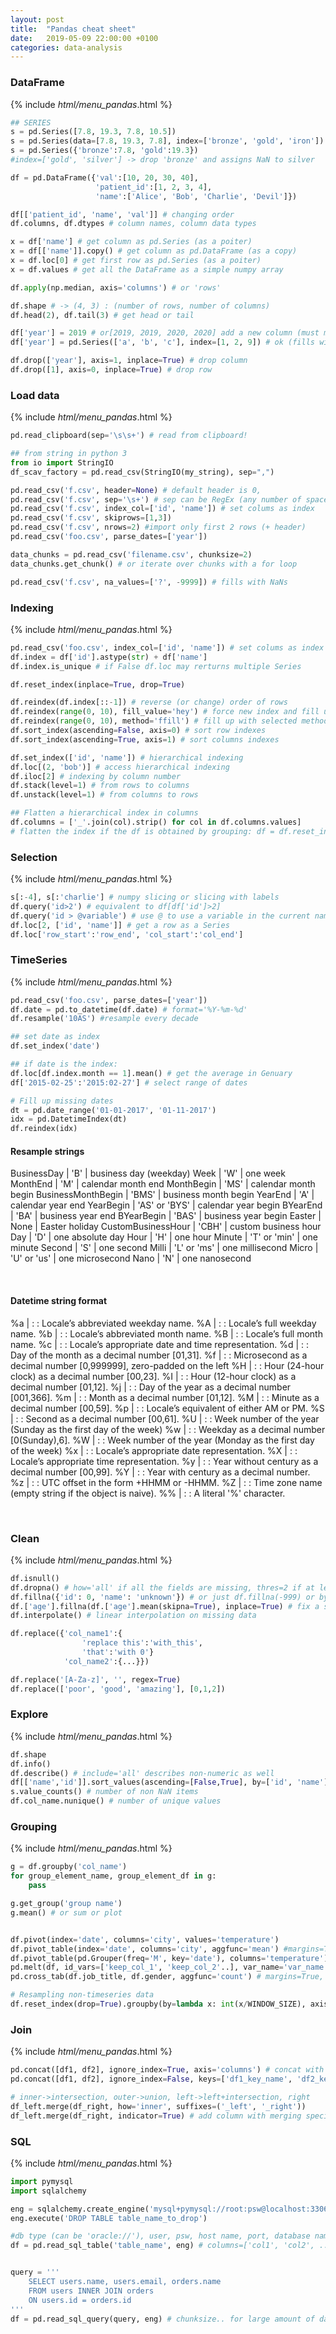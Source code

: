 ```yaml
---
layout: post
title:  "Pandas cheat sheet"
date:   2019-05-09 22:00:00 +0100
categories: data-analysis
---
```




### DataFrame
{% include _html/menu_pandas_.html %}
```python
## SERIES
s = pd.Series([7.8, 19.3, 7.8, 10.5])
s = pd.Series(data=[7.8, 19.3, 7.8], index=['bronze', 'gold', 'iron'])
s = pd.Series({'bronze':7.8, 'gold':19.3})
#index=['gold', 'silver'] -> drop 'bronze' and assigns NaN to silver
```

```python
df = pd.DataFrame({'val':[10, 20, 30, 40],
                   'patient_id':[1, 2, 3, 4],
                   'name':['Alice', 'Bob', 'Charlie', 'Devil']})

df[['patient_id', 'name', 'val']] # changing order
df.columns, df.dtypes # column names, column data types

x = df['name'] # get column as pd.Series (as a poiter)
x = df[['name']].copy() # get column as pd.DataFrame (as a copy)
x = df.loc[0] # get first row as pd.Series (as a poiter)
x = df.values # get all the DataFrame as a simple numpy array

df.apply(np.median, axis='columns') # or 'rows'

df.shape # -> (4, 3) : (number of rows, number of columns)
df.head(2), df.tail(3) # get head or tail

df['year'] = 2019 # or[2019, 2019, 2020, 2020] add a new column (must match len)
df['year'] = pd.Series(['a', 'b', 'c'], index=[1, 2, 9]) # ok (fills with NaN and 'c' is dropped)

df.drop(['year'], axis=1, inplace=True) # drop column
df.drop([1], axis=0, inplace=True) # drop row
```

### Load data
{% include _html/menu_pandas_.html %}
```python
pd.read_clipboard(sep='\s\s+') # read from clipboard!

## from string in python 3
from io import StringIO
df_scav_factory = pd.read_csv(StringIO(my_string), sep=",")

pd.read_csv('f.csv', header=None) # default header is 0, 
pd.read_csv('f.csv', sep='\s+') # sep can be RegEx (any number of spaces)
pd.read_csv('f.csv', index_col=['id', 'name']) # set colums as index
pd.read_csv('f.csv', skiprows=[1,3])
pd.read_csv('f.csv', nrows=2) #import only first 2 rows (+ header)
pd.read_csv('foo.csv', parse_dates=['year'])

data_chunks = pd.read_csv('filename.csv', chunksize=2)
data_chunks.get_chunk() # or iterate over chunks with a for loop

pd.read_csv('f.csv', na_values=['?', -9999]) # fills with NaNs
```

### Indexing
{% include _html/menu_pandas_.html %}
```python
pd.read_csv('foo.csv', index_col=['id', 'name']) # set colums as index
df.index = df['id'].astype(str) + df['name']
df.index.is_unique # if False df.loc may rerturns multiple Series

df.reset_index(inplace=True, drop=True)

df.reindex(df.index[::-1]) # reverse (or change) order of rows
df.reindex(range(0, 10), fill_value='hey') # force new index and fill up missings
df.reindex(range(0, 10), method='ffill') # fill up with selected method
df.sort_index(ascending=False, axis=0) # sort row indexes
df.sort_index(ascending=True, axis=1) # sort columns indexes

df.set_index(['id', 'name']) # hierarchical indexing
df.loc[(2, 'bob')] # access hierarchical indexing
df.iloc[2] # indexing by column number
df.stack(level=1) # from rows to columns
df.unstack(level=1) # from columns to rows

## Flatten a hierarchical index in columns
df.columns = ['_'.join(col).strip() for col in df.columns.values]
# flatten the index if the df is obtained by grouping: df = df.reset_index()
```

### Selection
{% include _html/menu_pandas_.html %}
```python
s[:-4], s[:'charlie'] # numpy slicing or slicing with labels
df.query('id>2') # equivalent to df[df['id']>2]
df.query('id > @variable') # use @ to use a variable in the current namespace
df.loc[2, ['id', 'name']] # get a row as a Series
df.loc['row_start':'row_end', 'col_start':'col_end']
```



### TimeSeries
{% include _html/menu_pandas_.html %}
```python
pd.read_csv('foo.csv', parse_dates=['year'])
df.date = pd.to_datetime(df.date) # format='%Y-%m-%d'
df.resample('10AS') #resample every decade

## set date as index
df.set_index('date')

## if date is the index:
df.loc[df.index.month == 1].mean() # get the average in Genuary
df['2015-02-25':'2015:02-27'] # select range of dates

# Fill up missing dates
dt = pd.date_range('01-01-2017', '01-11-2017')
idx = pd.DatetimeIndex(dt)
df.reindex(idx)

```
#### Resample strings

BusinessDay | 'B' | business day (weekday)
Week | 'W' | one week
MonthEnd | 'M' | calendar month end
MonthBegin | 'MS' | calendar month begin
BusinessMonthBegin | 'BMS' | business month begin
YearEnd | 'A' | calendar year end
YearBegin | 'AS' or 'BYS' | calendar year begin
BYearEnd | 'BA' | business year end
BYearBegin | 'BAS' | business year begin
Easter | None | Easter holiday
CustomBusinessHour | 'CBH' | custom business hour
Day | 'D' | one absolute day
Hour | 'H' | one hour
Minute | 'T' or 'min' | one minute
Second | 'S' | one second
Milli | 'L' or 'ms' | one millisecond
Micro | 'U' or 'us' | one microsecond
Nano | 'N' | one nanosecond

<br>

#### Datetime string format

%a |  : : Locale’s abbreviated weekday name.
%A |  : : Locale’s full weekday name.
%b |  : : Locale’s abbreviated month name.
%B |  : : Locale’s full month name.
%c |  : : Locale’s appropriate date and time representation.
%d |  : : Day of the month as a decimal number [01,31].
%f |  : : Microsecond as a decimal number [0,999999], zero-padded on the left
%H |  : : Hour (24-hour clock) as a decimal number [00,23].
%I |  : : Hour (12-hour clock) as a decimal number [01,12].
%j |  : : Day of the year as a decimal number [001,366].
%m |  : : Month as a decimal number [01,12].
%M |  : : Minute as a decimal number [00,59].
%p |  : : Locale’s equivalent of either AM or PM.
%S |  : : Second as a decimal number [00,61].
%U |  : : Week number of the year (Sunday as the first day of the week)
%w |  : : Weekday as a decimal number [0(Sunday),6].
%W |  : : Week number of the year (Monday as the first day of the week)
%x |  : : Locale’s appropriate date representation.
%X |  : : Locale’s appropriate time representation.
%y |  : : Year without century as a decimal number [00,99].
%Y |  : : Year with century as a decimal number.
%z |  : : UTC offset in the form +HHMM or -HHMM.
%Z |  : : Time zone name (empty string if the object is naive).
%% |  : : A literal '%' character.

<br>

### Clean
{% include _html/menu_pandas_.html %}
```python
df.isnull()
df.dropna() # how='all' if all the fields are missing, thres=2 if at least two good
df.fillna({'id': 0, 'name': 'unknown'}) # or just df.fillna(-999) or by interpolation method='bfill'
df.['age'].fillna(df.['age'].mean(skipna=True), inplace=True) # fix a signle column
df.interpolate() # linear interpolation on missing data

df.replace({'col_name1':{
                'replace this':'with_this',
                'that':'with 0'}
            'col_name2':{...}})

df.replace('[A-Za-z]', '', regex=True)
df.replace(['poor', 'good', 'amazing'], [0,1,2])
```

### Explore
{% include _html/menu_pandas_.html %}
```python
df.shape
df.info()
df.describe() # include='all' describes non-numeric as well
df[['name','id']].sort_values(ascending=[False,True], by=['id', 'name'])
s.value_counts() # number of non NaN items
df.col_name.nunique() # number of unique values

```

### Grouping
{% include _html/menu_pandas_.html %}
```python
g = df.groupby('col_name')
for group_element_name, group_element_df in g:
    pass

g.get_group('group name')
g.mean() # or sum or plot 


df.pivot(index='date', columns='city', values='temperature')
df.pivot_table(index='date', columns='city', aggfunc='mean') #margins=True
df.pivot_table(pd.Grouper(freq='M', key='date'), columns='temperature')
pd.melt(df, id_vars=['keep_col_1', 'keep_col_2'..], var_name='var_name', value_name='value_name')
pd.cross_tab(df.job_title, df.gender, aggfunc='count') # margins=True, normalize='index'

# Resampling non-timeseries data
df.reset_index(drop=True).groupby(by=lambda x: int(x/WINDOW_SIZE), axis=0).mean()

```


### Join
{% include _html/menu_pandas_.html %}
```python
pd.concat([df1, df2], ignore_index=True, axis='columns') # concat with reindexing
pd.concat([df1, df2], ignore_index=False, keys=['df1_key_name', 'df2_key_name']) # concat with reindexing

# inner->intersection, outer->union, left->left+intersection, right
df_left.merge(df_right, how='inner', suffixes=('_left', '_right'))
df_left.merge(df_right, indicator=True) # add column with merging specifications

```

### SQL
{% include _html/menu_pandas_.html %}
```python
import pymysql
import sqlalchemy

eng = sqlalchemy.create_engine('mysql+pymysql://root:psw@localhost:3306/dbname')
eng.execute('DROP TABLE table_name_to_drop')

#db type (can be 'oracle://'), user, psw, host name, port, database name
df = pd.read_sql_table('table_name', eng) # columns=['col1', 'col2', ..]


query = '''
    SELECT users.name, users.email, orders.name
    FROM users INNER JOIN orders
    ON users.id = orders.id
'''
df = pd.read_sql_query(query, eng) # chunksize.. for large amount of data

```



